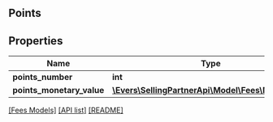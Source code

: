 ## Points

## Properties

Name | Type | Description | Notes
------------ | ------------- | ------------- | -------------
**points_number** | **int** |  | [optional]
**points_monetary_value** | [**\Evers\SellingPartnerApi\Model\Fees\MoneyType**](MoneyType.md) |  | [optional]

[[Fees Models]](../) [[API list]](../../Api) [[README]](../../../README.md)

